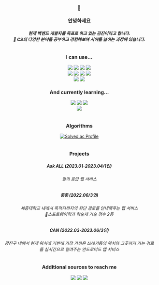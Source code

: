 <!--
**trankill1127/trankill1127** is a ✨ _special_ ✨ repository because its `README.md` (this file) appears on your GitHub profile.

Here are some ideas to get you started:

- 🔭 I’m currently working on ...
- 🌱 I’m currently learning ...
- 👯 I’m looking to collaborate on ...
- 🤔 I’m looking for help with ...
- 💬 Ask me about ...
- 📫 How to reach me: ...
- 😄 Pronouns: ...
- ⚡ Fun fact: ...
-->


<div align=center>

### :speech_balloon:</br></br>안녕하세요 
##### 현재 백엔드 개발자를 목표로 하고 있는 김진이라고 합니다.</br>:monocle_face: CS의 다양한 분야를 공부하고 경험해보며 시야를 넓히는 과정에 있습니다.

#

### I can use...</br>
<img src="https://img.shields.io/badge/C-A8B9CC?style=flat&logo=C&logoColor=white"/>
<img src="https://img.shields.io/badge/C++-00599C?style=flat&logo=cplusplus&logoColor=white"/>
<img src="https://img.shields.io/badge/Python-3776AB?style=flat&logo=Python&logoColor=white"/> 
<img src="https://img.shields.io/badge/Java-ED1C24?style=flat&logoColor=white"/></br>
<img src="https://img.shields.io/badge/HTML5-E34F26?style=flat&logo=HTML5&logoColor=white"/>
<img src="https://img.shields.io/badge/CSS3-1572B6?style=flat&logo=CSS3&logoColor=white"/>
<img src="https://img.shields.io/badge/JavaScript-F7DF1E?style=flat&logo=JavaScript&logoColor=white"/>
<img src="https://img.shields.io/badge/PHP-777BB4?style=flat&logo=PHP&logoColor=white"/></br>
<img src="https://img.shields.io/badge/MariaDB-003545?style=flat&logo=MariaDB&logoColor=white"/>
<img src="https://img.shields.io/badge/MySQL-4479A1?style=flat&logo=MySQL&logoColor=white"/></br>

### And currently learning...
<img src="https://img.shields.io/badge/Node.js-339933?style=flat&logo=Node.js&logoColor=white"/>
<img src="https://img.shields.io/badge/Express-000000?style=flat&logo=Express&logoColor=white"/>
<img src="https://img.shields.io/badge/NestJS-E0234E?style=flat&logo=NestJS&logoColor=white"/></br>
<img src="https://img.shields.io/badge/Amazon AWS-232F3E?style=flat&logo=Amazon AWS&logoColor=white"/>

#

### Algorithms</br>
[![Solved.ac Profile](http://mazassumnida.wtf/api/generate_badge?boj=trankill1127)](https://solved.ac/trankill1127)<br/>

#

### Projects

##### Ask ALL (2023.01-2023.04/1인) 
###### 질의 응답 웹 서비스
##### 종종 (2022.06/3인) 
###### 세종대학교 내에서 목적지까지의 최단 경로를 안내해주는 웹 서비스</br>:tada:소프트웨어학과 학술제 기술 점수 2등  
##### CAN (2022.03-2023.06/3인) 
###### 광진구 내에서 현재 위치에 기반해 가장 가까운 쓰레기통의 위치와 그곳까지 가는 경로를 실시간으로 알려주는 안드로이드 앱 서비스

#

### Additional sources to reach me</br>
<a href="https://blog.naver.com/tranttran_k"><img src="https://img.shields.io/badge/Blog-03C75A?style=flat&logo=Naver&logoColor=white"/></a>
<a href="www.linkedin.com/in/jinnie-kim-trankill1127"><img src="https://img.shields.io/badge/LinkedIn-0A66C2?style=flat&logo=LinkedIn&logoColor=white"/></a>
<a href="https://www.instagram.com/o_ojiiin"><img src="https://img.shields.io/badge/Instagram-E4405F?style=flat&logo=Instagram&logoColor=white"/></a>

</div>


